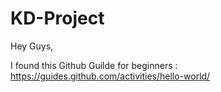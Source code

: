 # KD-Project

Hey Guys,

I found this Github Guilde for beginners : https://guides.github.com/activities/hello-world/

